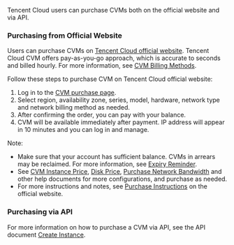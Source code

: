 Tencent Cloud users can purchase CVMs both on the official website and via API.

### Purchasing from Official Website
Users can purchase CVMs on [Tencent Cloud official website](https://buy.cloud.tencent.com/cvm?tab=custom&step=1&regionId=1). Tencent Cloud CVM offers pay-as-you-go approach, which is accurate to seconds and billed hourly. For more information, see [CVM Billing Methods](https://intl.cloud.tencent.com/document/product/213/2180).

Follow these steps to purchase CVM on Tencent Cloud official website:

1. Log in to the [CVM purchase page](https://buy.cloud.tencent.com/cvm?tab=custom&step=1&regionId=1).
2. 	Select region, availability zone, series, model, hardware, network type and network billing method as needed.
3. 	After confirming the order, you can pay with your balance.
4. 	CVM will be available immediately after payment. IP address will appear in 10 minutes and you can log in and manage. 

Note:
-	Make sure that your account has sufficient balance.  CVMs in arrears may be reclaimed. 
For more information, see [Expiry Reminder](https://intl.cloud.tencent.com/document/product/213/2181).
-	See [CVM Instance Price](https://intl.cloud.tencent.com/document/product/213/2176), [Disk Price](https://intl.cloud.tencent.com/document/product/213/2255), [Purchase Network Bandwidth](https://intl.cloud.tencent.com/document/product/213/10578) and other help documents for more configurations, and purchase as needed.
-	For more instructions and notes, see [Purchase Instructions](https://intl.cloud.tencent.com/document/product/213/6998) on the official website.

### Purchasing via API
For more information on how to purchase a CVM via API, see the API document [Create Instance](https://intl.cloud.tencent.com/document/api/213/9384).


